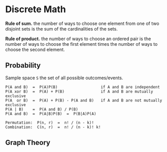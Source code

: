 # Discrete Math

**Rule of sum.** the number of ways to choose one element from one of two disjoint sets is the sum of the cardinalities of the sets.

**Rule of product.** the number of ways to choose an ordered pair is the number of ways to choose the first element times the number of ways to choose the second element.


## Probability

Sample space `S` the set of all possible outcomes/events.

```
P(A and B)  =  P(A)P(B)                   if A and B are independent
P(A xor B)  =  P(A) + P(B)                if A and B are mutually exclusive
P(A  or B)  =  P(A) + P(B) - P(A and B)   if A and B are not mutually exclusive
P(A | B)    =  P(A and B) / P(B)
P(A and B)  =  P(A|B)P(B)  =  P(B|A)P(A)
```

```
Permutation:  P(n, r)  =  n! / (n - k)!
Combination:  C(n, r)  =  n! / (n - k)! k!
```


## Graph Theory
